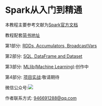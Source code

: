 # Spark从入门到精通

本教程主要参考文献为[Spark官方文档](http://spark.apache.org/docs/latest/index.html)

教程配套[简书地址](https://www.jianshu.com/nb/34127975)

第1部分: [RDDs, Accumulators, BroadcastVars](https://github.com/poteman/spark-tutorial/tree/master/src/main/scala/part1)

第2部分: [SQL, DataFrame and Dataset](https://github.com/poteman/spark-tutorial/tree/master/src/main/scala/part2)

第3部分: [MLlib(Machine Learning)](https://github.com/poteman/spark-tutorial/tree/master/src/main/scala/part3):创作中

第4部分: [项目实战]():敬请期待

微信公众号:![](https://ws2.sinaimg.cn/large/006tKfTcly1g069dxx59jj3076076aaj.jpg)

作者联系方式: 946691288@qq.com

